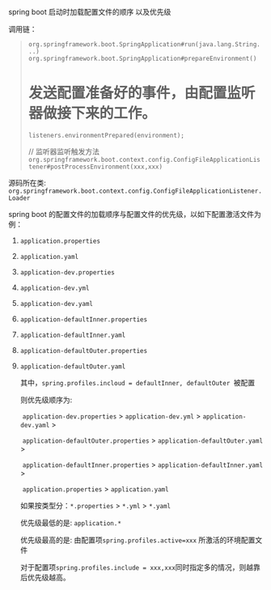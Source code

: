 spring boot 启动时加载配置文件的顺序 以及优先级

调用链：

> `org.springframework.boot.SpringApplication#run(java.lang.String...)`
> `org.springframework.boot.SpringApplication#prepareEnvironment()`
> 	# 发送配置准备好的事件，由配置监听器做接下来的工作。
> 	`listeners.environmentPrepared(environment);`
> 	
> // 监听器监听触发方法
> `org.springframework.boot.context.config.ConfigFileApplicationListener#postProcessEnvironment(xxx,xxx)`



源码所在类: `org.springframework.boot.context.config.ConfigFileApplicationListener.Loader`

spring boot 的配置文件的加载顺序与配置文件的优先级，以如下配置激活文件为例：

1. `application.properties`

2. `application.yaml`

3. `application-dev.properties`

4. `application-dev.yml`

5. `application-dev.yaml`

6. `application-defaultInner.properties`

7. `application-defaultInner.yaml`

8. `application-defaultOuter.properties`

9. `application-defaultOuter.yaml`

   其中，`spring.profiles.incloud = defaultInner, defaultOuter `被配置

   则优先级顺序为: 

   ​	`application-dev.properties`  > `application-dev.yml` > `application-dev.yaml` > 

   ​	`application-defaultOuter.properties` > `application-defaultOuter.yaml` > 

   ​	`application-defaultInner.properties` > `application-defaultInner.yaml` > 

   ​	`application.properties` > `application.yaml`

   如果按类型分：`*.properties` > `*.yml` > `*.yaml`

   优先级最低的是: `application.*`

   优先级最高的是: 由配置项`spring.profiles.active=xxx` 所激活的环境配置文件

   对于配置项`spring.profiles.include = xxx,xxx`同时指定多的情况，则越靠后优先级越高。

